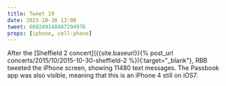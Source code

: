 ```yaml
---
title: Tweet 19
date: 2015-10-30 13:00
tweet: 660249148487294976
props: [iphone, cell-phone]
---
```

After the [Sheffield 2 concert]({{site.baseurl}}{% post_url concerts/2015/10/2015-10-30-sheffield-2 %}){:target="_blank"}, RBB tweeted the iPhone screen, showing 11480 text messages. The Passbook app was also visible, meaning that this is an iPhone 4 still on iOS7.
